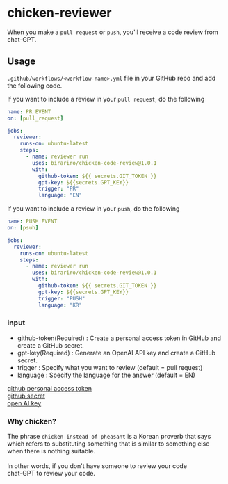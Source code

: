 # chicken-reviewer


When you make a ```pull request``` or ```push```, you'll receive a code review from chat-GPT.



## Usage
```.github/workflows/<workflow-name>.yml```  file in your GitHub repo and add the following code.
</br>

If you want to include a review in your ```pull request```, do the following

``` yml          
name: PR EVENT
on: [pull_request]

jobs:
  reviewer:
    runs-on: ubuntu-latest
    steps:
      - name: reviewer run
        uses: birariro/chicken-code-review@1.0.1
        with:
          github-token: ${{ secrets.GIT_TOKEN }}
          gpt-key: ${{secrets.GPT_KEY}}
          trigger: "PR"
          language: "EN"
```

If you want to include a review in your ```push```, do the following
``` yml          
name: PUSH EVENT
on: [psuh]

jobs:
  reviewer:
    runs-on: ubuntu-latest
    steps:
      - name: reviewer run
        uses: birariro/chicken-code-review@1.0.1
        with:
          github-token: ${{ secrets.GIT_TOKEN }}
          gpt-key: ${{secrets.GPT_KEY}}
          trigger: "PUSH"
          language: "KR"
```

### input
- github-token(Required) : Create a personal access token in GitHub and create a GitHub secret.
- gpt-key(Required) : Generate an OpenAI API key and create a GitHub secret.
- trigger : Specify what you want to review (default = pull request)
- language : Specify the language for the answer (default = EN)

[github personal access token](https://docs.github.com/en/enterprise-server@3.5/authentication/keeping-your-account-and-data-secure/managing-your-personal-access-tokens) </br>
[github secret](https://docs.github.com/en/actions/security-guides/encrypted-secrets) </br>
[open AI key](https://platform.openai.com/account/api-keys)



### Why chicken?

The phrase ```chicken instead of pheasant``` is a Korean proverb that says </br>
which refers to substituting something that is similar to something else when there is nothing suitable. </br>
</br>
In other words, if you don't have someone to review your code </br>
chat-GPT to review your code. </br>





